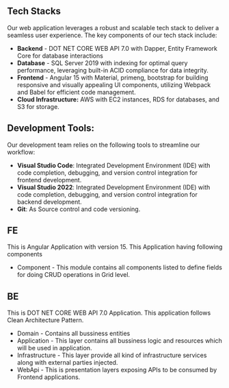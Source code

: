 ## Tech Stacks
Our web application leverages a robust and scalable tech stack to deliver a seamless user experience. The key components of our tech stack include:

- **Backend** - DOT NET CORE WEB API 7.0 with Dapper, Entity Framework Core for database interactions
- **Database** - SQL Server 2019 with indexing for optimal query performance, leveraging built-in ACID compliance for data integrity.
- **Frontend** - Angular 15 with Material, primeng, bootstrap for building responsive and visually appealing UI components, utilizing Webpack and Babel for efficient code
management.
- **Cloud Infrastructure:** AWS with EC2 instances, RDS for databases, and S3 for storage.

## Development Tools:
Our development team relies on the following tools to streamline our workflow:

- **Visual Studio Code**: Integrated Development Environment (IDE) with code completion, debugging, and version control integration for frontend development.
- **Visual Studio 2022**: Integrated Development Environment (IDE) with code completion, debugging, and version control integration for backend development.
- **Git**: As Source control and code versioning.

## FE
This is Angular Application with version 15. This Application having following components

- Component - This module contains all components listed to define fields for doing CRUD operations in Grid level.

## BE
This is DOT NET CORE WEB API 7.0 Application. This application follows Clean Architecture Pattern.

- Domain - Contains all bussiness entities
- Application - This layer contains all bussiness logic and resources which will be used in application.
- Infrastructure - This layer provide all kind of infrastructure services along with external parties injected.
- WebApi - This is presentation layers exposing APIs to be consumed by Frontend applications.
